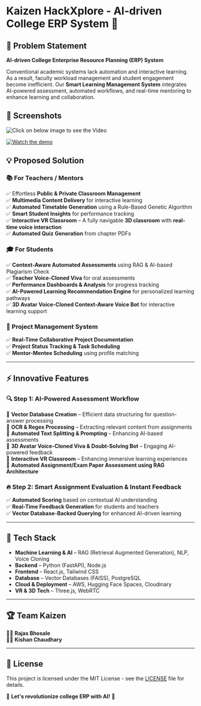 # Kaizen HackXplore - AI-driven College ERP System 🚀

## 📌 Problem Statement
**AI-driven College Enterprise Resource Planning (ERP) System**

Conventional academic systems lack automation and interactive learning. As a result, faculty workload management and student engagement become inefficient. Our **Smart Learning Management System** integrates AI-powered assessment, automated workflows, and real-time mentoring to enhance learning and collaboration.


## 📸 Screenshots

![Click on below image to see the Video]([https://ik.imagekit.io/lsjvrmtvi3/image.png?updatedAt=1747678060452](https://ik.imagekit.io/lsjvrmtvi3/image.png?updatedAt=1747678703199))

[![Watch the demo](https://img.youtube.com/vi/JsFyMt7VpSc/0.jpg)](https://www.youtube.com/watch?v=JsFyMt7VpSc)



## 💡 Proposed Solution

### 📚 For Teachers / Mentors
✅ Effortless **Public & Private Classroom Management**  
✅ **Multimedia Content Delivery** for interactive learning  
✅ **Automated Timetable Generation** using a Rule-Based Genetic Algorithm  
✅ **Smart Student Insights** for performance tracking  
✅ **Interactive VR Classroom** – A fully navigable **3D classroom** with **real-time voice interaction**  
✅ **Automated Quiz Generation** from chapter PDFs  

### 🎓 For Students
✅ **Context-Aware Automated Assessments** using RAG & AI-based Plagiarism Check  
✅ **Teacher Voice-Cloned Viva** for oral assessments  
✅ **Performance Dashboards & Analysis** for progress tracking  
✅ **AI-Powered Learning Recommendation Engine** for personalized learning pathways  
✅ **3D Avatar Voice-Cloned Context-Aware Voice Bot** for interactive learning support  

### 🏫 Project Management System
✅ **Real-Time Collaborative Project Documentation**  
✅ **Project Status Tracking & Task Scheduling**  
✅ **Mentor-Mentee Scheduling** using profile matching  

---
## ⚡ Innovative Features

### 🔍 Step 1: AI-Powered Assessment Workflow
🔹 **Vector Database Creation** – Efficient data structuring for question-answer processing  
🔹 **OCR & Regex Processing** – Extracting relevant content from assignments  
🔹 **Automated Text Splitting & Prompting** – Enhancing AI-based assessments  
🔹 **3D Avatar Voice-Cloned Viva & Doubt-Solving Bot** – Engaging AI-powered feedback  
🔹 **Interactive VR Classroom** – Enhancing immersive learning experiences  
🔹 **Automated Assignment/Exam Paper Assessment using RAG Architecture**  

### 🔥 Step 2: Smart Assignment Evaluation & Instant Feedback
✅ **Automated Scoring** based on contextual AI understanding  
✅ **Real-Time Feedback Generation** for students and teachers  
✅ **Vector Database-Backed Querying** for enhanced AI-driven learning  

---
## 📌 Tech Stack
- **Machine Learning & AI** – RAG (Retrieval Augmented Generation), NLP, Voice Cloning
- **Backend** – Python (FastAPI), Node.js
- **Frontend** – React.js, Tailwind CSS
- **Database** – Vector Databases (FAISS), PostgreSQL
- **Cloud & Deployment** – AWS, Hugging Face Spaces, Cloudinary
- **VR & 3D Tech** – Three.js, WebRTC

---
## 🏆 Team Kaizen
👨‍💻 **Rajas Bhosale**  
👨‍💻 **Kishan Chaudhary**  

---
## 📜 License
This project is licensed under the MIT License - see the [LICENSE](LICENSE) file for details.

🚀 **Let's revolutionize college ERP with AI!** 🌟

